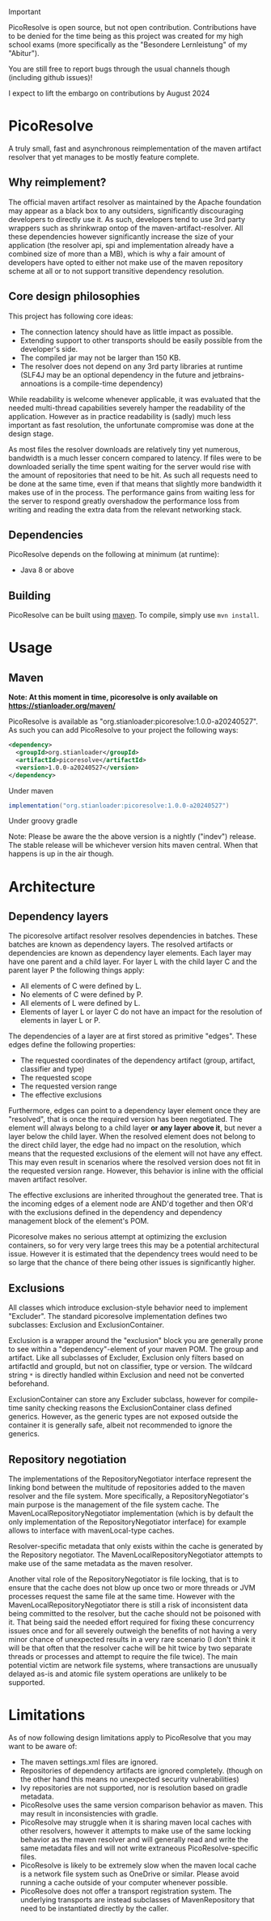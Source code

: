 > [!IMPORTANT]  
> PicoResolve is open source, but not open contribution. Contributions have to
> be denied for the time being as this project was created for my high school
> exams (more specifically as the "Besondere Lernleistung" of my "Abitur").
>
> You are still free to report bugs through the usual channels though
> (including github issues)!
>
> I expect to lift the embargo on contributions by August 2024

# PicoResolve

A truly small, fast and asynchronous reimplementation of the maven artifact
resolver that yet manages to be mostly feature complete.

## Why reimplement?

The official maven artifact resolver as maintained by the Apache foundation may
appear as a black box to any outsiders, significantly discouraging developers
to directly use it. As such, developers tend to use 3rd party wrappers such as
shrinkwrap ontop of the maven-artifact-resolver. All these dependencies however
significantly increase the size of your application (the resolver api, spi and
implementation already have a combined size of more than a MB), which is why a
fair amount of developers have opted to either not make use of the maven
repository scheme at all or to not support transitive dependency resolution.

## Core design philosophies

This project has following core ideas:

- The connection latency should have as little impact as possible.
- Extending support to other transports should be easily possible from the
 developer's side.
- The compiled jar may not be larger than 150 KB.
- The resolver does not depend on any 3rd party libraries at runtime (SLF4J
 may be an optional dependency in the future and jetbrains-annoations is a
 compile-time dependency)

While readability is welcome whenever applicable, it was evaluated that
the needed multi-thread capabilities severely hamper the readability of the
application. However as in practice readability is (sadly) much less
important as fast resolution, the unfortunate compromise was done at the
design stage.

As most files the resolver downloads are relatively tiny yet numerous,
bandwidth is a much lesser concern compared to latency. If files were to
be downloaded serially the time spent waiting for the server would rise
with the amount of repositories that need to be hit. As such all requests
need to be done at the same time, even if that means that slightly more
bandwidth it makes use of in the process. The performance gains from waiting
less for the server to respond greatly overshadow the performance loss from
writing and reading the extra data from the relevant networking stack.

## Dependencies

PicoResolve depends on the following at minimum (at runtime):
 - Java 8 or above

## Building

PicoResolve can be built using [maven](https://maven.apache.org/).
To compile, simply use `mvn install`.

# Usage

## Maven

**Note: At this moment in time, picoresolve is only available on https://stianloader.org/maven/**

PicoResolve is available as "org.stianloader:picoresolve:1.0.0-a20240527". As such you can
add PicoResolve to your project the following ways:

```xml
<dependency>
  <groupId>org.stianloader</groupId>
  <artifactId>picoresolve</artifactId>
  <version>1.0.0-a20240527</version>
</dependency>
```

Under maven

```groovy
implementation("org.stianloader:picoresolve:1.0.0-a20240527")
```

Under groovy gradle


Note: Please be aware the the above version is a nightly ("indev") release. The stable release
will be whichever version hits maven central. When that happens is up in the air though.

# Architecture

## Dependency layers

The picoresolve artifact resolver resolves dependencies in batches.
These batches are known as dependency layers. The resolved artifacts or
dependencies are known as dependency layer elements. Each layer may have
one parent and a child layer. For layer L with the child layer C and the parent
layer P the following things apply:
 - All elements of C were defined by L.
 - No elements of C were defined by P.
 - All elements of L were defined by L.
 - Elements of layer L or layer C do not have an impact
    for the resolution of elements in layer L or P.

The dependencies of a layer are at first stored as primitive "edges".
These edges define the following properties:
 - The requested coordinates of the dependency artifact (group, artifact,
   classifier and type)
 - The requested scope
 - The requested version range
 - The effective exclusions

Furthermore, edges can point to a dependency layer element once they are
"resolved", that is once the required version has been negotiated. The element
will always belong to a child layer **or any layer above it**, but never a
layer below the child layer. When the resolved element does not belong to the
direct child layer, the edge had no impact on the resolution, which means that
the requested exclusions of the element will not have any effect. This may even
result in scenarios where the resolved version does not fit in the requested
version range. However, this behavior is inline with the official maven
artifact resolver.

The effective exclusions are inherited throughout the generated tree. That is
the incoming edges of a element node are AND'd together and then OR'd with
the exclusions defined in the dependency and dependency management block of the
element's POM.

Picoresolve makes no serious attempt at optimizing the exclusion containers, so
for very very large trees this may be a potential architectural issue. However
it is estimated that the dependency trees would need to be so large that the
chance of there being other issues is significantly higher.

## Exclusions

All classes which introduce exclusion-style behavior need to implement
"Excluder". The standard picoresolve implementation defines two subclasses:
Exclusion and ExclusionContainer.

Exclusion is a wrapper around the "exclusion" block you are generally prone to
see within a "dependency"-element of your maven POM. The group and artifact.
Like all subclasses of Excluder, Exclusion only filters based on artifactId
and groupId, but not on classifier, type or version. The wildcard string `*`
is directly handled within Exclusion and need not be converted beforehand.

ExclusionContainer can store any Excluder subclass, however for compile-time
sanity checking reasons the ExclusionContainer class defined generics. However,
as the generic types are not exposed outside the container it is generally safe,
albeit not recommended to ignore the generics.

## Repository negotiation

The implementations of the RepositoryNegotiator interface represent the linking
bond between the multitude of repositories added to the maven resolver and the
file system. More specifically, a RepositoryNegotiator's main purpose is the
management of the file system cache. The MavenLocalRepositoryNegotiator
implementation (which is by default the only implementation of the
RepositoryNegotiator interface) for example allows to interface with
mavenLocal-type caches.

Resolver-specific metadata that only exists within the cache is generated by the
Repository negotiator. The MavenLocalRepositoryNegotiator attempts to make use
of the same metadata as the maven resolver.

Another vital role of the RepositoryNegotiator is file locking, that is to
ensure that the cache does not blow up once two or more threads or JVM processes
request the same file at the same time. However with the
MavenLocalRepositoryNegotiator there is still a risk of inconsistent data being
committed to the resolver, but the cache should not be poisoned with it. That
being said the needed effort required for fixing these concurrency issues once
and for all severely outweigh the benefits of not having a very minor chance of
unexpected results in a very rare scenario (I don't think it will be that often
that the resolver cache will be hit twice by two separate threads or processes
and attempt to require the file twice). The main potential victim are network
file systems, where transactions are unusually delayed as-is and atomic file
system operations are unlikely to be supported.

# Limitations

As of now following design limitations apply to PicoResolve that you may want
to be aware of:

 - The maven settings.xml files are ignored.
 - Repositories of dependency artifacts are ignored completely. (though on the
   other hand this means no unexpected security vulnerabilities)
 - Ivy repositories are not supported, nor is resolution based on gradle
   metadata.
 - PicoResolve uses the same version comparison behavior as maven. This may
   result in inconsistencies with gradle.
 - PicoResolve may struggle when it is sharing maven local caches with other
   resolvers, however it attempts to make use of the same locking behavior as
   the maven resolver and will generally read and write the same metadata files
   and will not write extraneous PicoResolve-specific files.
 - PicoResolve is likely to be extremely slow when the maven local cache is a
   network file system such as OneDrive or similar. Please avoid running a cache
   outside of your computer whenever possible.
 - PicoResolve does not offer a transport registration system. The underlying
   transports are instead subclasses of MavenRepository that need to be
   instantiated directly by the caller.
